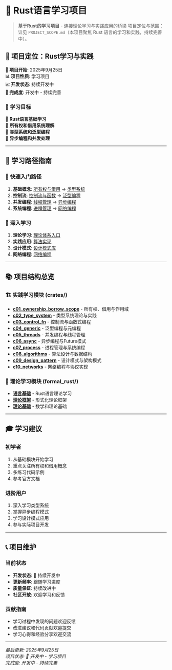 # 🦀 Rust语言学习项目

> **基于Rust的学习项目** - 连接理论学习与实践应用的桥梁
> 项目定位与范围：详见 `PROJECT_SCOPE.md`（本项目聚焦 Rust 语言的学习和实践，持续完善中）。

## 🎯 项目定位：Rust学习与实践

**📅 项目开始**: 2025年9月25日  
**📊 项目性质**: 学习项目  
**📈 开发状态**: 持续开发中  
**🔄 完成度**: 开发中 - 持续完善

### 🚀 学习目标

🔄 **Rust语言基础学习**  
🔄 **所有权和借用系统理解**  
🔄 **类型系统和泛型编程**  
🔄 **异步编程和并发处理**  

---

## 🧭 学习路径指南

### 🚀 快速入门路径

1. **基础概念**: [所有权与借用](crates/c01_ownership_borrow_scope/) → [类型系统](crates/c02_type_system/)
2. **控制流**: [控制流与函数](crates/c03_control_fn/) → [泛型编程](crates/c04_generic/)
3. **并发编程**: [线程管理](crates/c05_threads/) → [异步编程](crates/c06_async/)
4. **系统编程**: [进程管理](crates/c07_process/) → [网络编程](crates/c10_networks/)

### 🔬 深入学习

1. **理论学习**: [理论体系入口](formal_rust/language/00_index.md)
2. **实践应用**: [算法实现](crates/c08_algorithms/)
3. **设计模式**: [设计模式库](crates/c09_design_pattern/)
4. **网络编程**: [网络编程](crates/c10_networks/)

---

## 📚 项目结构总览

### 🏗️ 实践学习模块 (crates/)

- **[c01_ownership_borrow_scope](crates/c01_ownership_borrow_scope/)** - 所有权、借用与作用域
- **[c02_type_system](crates/c02_type_system/)** - 类型系统理论与实践
- **[c03_control_fn](crates/c03_control_fn/)** - 控制流与函数式编程
- **[c04_generic](crates/c04_generic/)** - 泛型编程与元编程
- **[c05_threads](crates/c05_threads/)** - 并发编程与线程管理
- **[c06_async](crates/c06_async/)** - 异步编程与Future模式
- **[c07_process](crates/c07_process/)** - 进程管理与系统编程
- **[c08_algorithms](crates/c08_algorithms/)** - 算法设计与数据结构
- **[c09_design_pattern](crates/c09_design_pattern/)** - 设计模式与架构模式
- **[c10_networks](crates/c10_networks/)** - 网络编程与协议实现

### 🔬 理论学习模块 (formal_rust/)

- **[语言基础](formal_rust/language/)** - Rust语言理论学习
- **[理论框架](formal_rust/framework/)** - 形式化理论框架
- **[理论基础](formal_rust/theoretical-foundations/)** - 数学和理论基础

---

## 🎓 学习建议

### 初学者

1. 从基础模块开始学习
2. 重点关注所有权和借用概念
3. 多练习代码示例
4. 参考官方文档

### 进阶用户

1. 深入学习类型系统
2. 掌握异步编程模式
3. 学习设计模式应用
4. 参与实际项目开发

---

## 📞 项目维护

### 当前状态

- **开发状态**: 🔄 持续开发中
- **更新频率**: 跟随学习进度
- **质量保证**: 持续改进中
- **社区开放**: 欢迎学习和反馈

### 贡献指南

- 学习过程中发现的问题欢迎反馈
- 改进建议和代码贡献欢迎提交
- 学习心得和经验分享欢迎交流

---

*最后更新: 2025年9月25日*  
*项目状态: 🔄 开发中 - 学习项目*  
*完成度: 开发中 - 持续完善*
